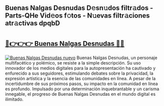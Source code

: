 ## Buenas Nalgas Desnudas D𝚎sn𝚞dos filtr𝚊dos - Parts-QHe Vid𝚎os f𝚘tos - N𝚞evas filtr𝚊ciones atr𝚊ctivas dpqbD

# <h2><a href="http://mb5q5yp.tromn.icu/?c=Buenas+Nalgas+Desnudas">🔗👉👉👉 Buenas Nalgas Desnudas 🔗🔗</a></h2>

[![Buenas Nalgas Desnudas nuevo](https://i.imgur.com/pEAQMta.gif)](http://mb5q5yp.tromn.icu/?c=Buenas+Nalgas+Desnudas)
Buenas Nalgas Desnudas, un personaje multifacético y polémico, se resiste a la simple descripción. Su uso innovador de los medios digitales para la autopresentación ha cautivado y enfurecido a sus seguidores, estimulando debates sobre la privacidad, la expresión artística y la esencia de las comunidades en línea. A pesar de la incertidumbre de sus próximos pasos, su impacto en la comunidad en línea es profundo. Impulsado por una determinación inquebrantable y un carisma innegable, el progreso de Buenas Nalgas Desnudas en el mundo digital es ilimitado.
